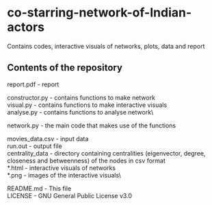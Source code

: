 # co-starring-network-of-Indian-actors
Contains codes, interactive visuals of networks, plots, data and report

## Contents of the repository

report.pdf - report

constructor.py - contains functions to make network\
visual.py - contains functions to make interactive visuals\
analyse.py - contains functions to analyse network\

network.py - the main code that makes use of the functions

movies_data.csv - input data\
run.out - output file\
centrality_data - directory containing centralities (eigenvector, degree, closeness and betweenness) of the nodes in csv format\
*.html - interactive visuals of networks\
*.png - images of the interactive visuals\

README.md - This file\
LICENSE - GNU General Public License v3.0
